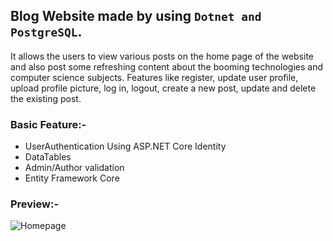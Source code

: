 ## Blog Website made by using ```Dotnet and PostgreSQL```.

It allows the users to view various posts on the home page of the website and also post some refreshing content
about the booming technologies and computer science subjects. Features like register, update user profile, 
upload profile picture, log in, logout, create a new post, update and delete the existing post.

### Basic Feature:-
- UserAuthentication Using ASP.NET Core Identity
- DataTables
- Admin/Author validation 
-	Entity Framework Core
	
### Preview:-
![Homepage](/peviewphotos/blogs.png)

